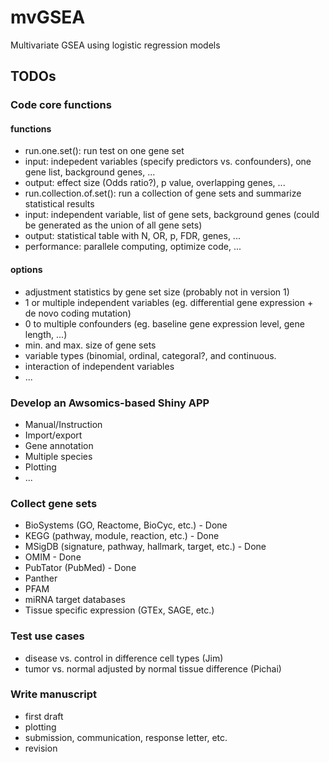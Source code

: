 # mvGSEA
Multivariate GSEA using logistic regression models

## TODOs 

### Code core functions

#### functions
- run.one.set(): run test on one gene set
 - input: indepedent variables (specify predictors vs. confounders), one gene list, background genes, ...
 - output: effect size (Odds ratio?), p value, overlapping genes, ...
- run.collection.of.set(): run a collection of gene sets and summarize statistical results
 - input: independent variable, list of gene sets, background genes (could be generated as the union of all gene sets)
 - output: statistical table with N, OR, p, FDR, genes, ...
 - performance: parallele computing, optimize code, ...

#### options
- adjustment statistics by gene set size (probably not in version 1)
- 1 or multiple independent variables (eg. differential gene expression + de novo coding mutation)
- 0 to multiple confounders (eg. baseline gene expression level, gene length, ...)
- min. and max. size of gene sets
- variable types (binomial, ordinal, categoral?, and continuous. 
- interaction of independent variables
- ...

### Develop an Awsomics-based Shiny APP

- Manual/Instruction
- Import/export
- Gene annotation
- Multiple species
- Plotting
- ...

### Collect gene sets

- BioSystems (GO, Reactome, BioCyc, etc.) - Done
- KEGG (pathway, module, reaction, etc.) - Done
- MSigDB (signature, pathway, hallmark, target, etc.) - Done
- OMIM - Done
- PubTator (PubMed) - Done
- Panther
- PFAM
- miRNA target databases
- Tissue specific expression (GTEx, SAGE, etc.)

### Test use cases

- disease vs. control in difference cell types (Jim)
- tumor vs. normal adjusted by normal tissue difference (Pichai)

### Write manuscript

- first draft 
- plotting
- submission, communication, response letter, etc. 
- revision 
